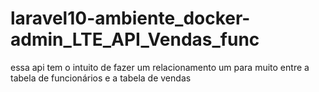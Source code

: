 # laravel10-ambiente_docker-admin_LTE_API_Vendas_func
essa api tem o intuito de fazer um relacionamento um para muito entre a tabela de funcionários e a tabela de vendas 
